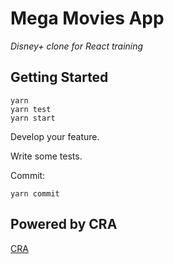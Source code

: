 # Mega Movies App

_Disney+ clone for React training_

## Getting Started

```shell
yarn
yarn test
yarn start
```

Develop your feature.

Write some tests.

Commit:

```shell
yarn commit
```

## Powered by CRA

[CRA](./docs/CRA.md)
